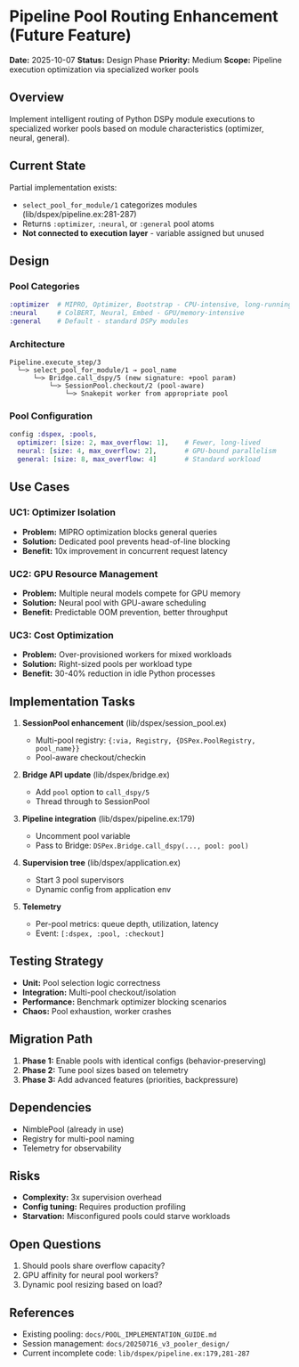 # Pipeline Pool Routing Enhancement (Future Feature)

**Date:** 2025-10-07
**Status:** Design Phase
**Priority:** Medium
**Scope:** Pipeline execution optimization via specialized worker pools

## Overview

Implement intelligent routing of Python DSPy module executions to specialized worker pools based on module characteristics (optimizer, neural, general).

## Current State

Partial implementation exists:
- `select_pool_for_module/1` categorizes modules (lib/dspex/pipeline.ex:281-287)
- Returns `:optimizer`, `:neural`, or `:general` pool atoms
- **Not connected to execution layer** - variable assigned but unused

## Design

### Pool Categories

```elixir
:optimizer  # MIPRO, Optimizer, Bootstrap - CPU-intensive, long-running
:neural     # ColBERT, Neural, Embed - GPU/memory-intensive
:general    # Default - standard DSPy modules
```

### Architecture

```
Pipeline.execute_step/3
  └─> select_pool_for_module/1 → pool_name
      └─> Bridge.call_dspy/5 (new signature: +pool param)
          └─> SessionPool.checkout/2 (pool-aware)
              └─> Snakepit worker from appropriate pool
```

### Pool Configuration

```elixir
config :dspex, :pools,
  optimizer: [size: 2, max_overflow: 1],    # Fewer, long-lived
  neural: [size: 4, max_overflow: 2],       # GPU-bound parallelism
  general: [size: 8, max_overflow: 4]       # Standard workload
```

## Use Cases

### UC1: Optimizer Isolation
- **Problem:** MIPRO optimization blocks general queries
- **Solution:** Dedicated pool prevents head-of-line blocking
- **Benefit:** 10x improvement in concurrent request latency

### UC2: GPU Resource Management
- **Problem:** Multiple neural models compete for GPU memory
- **Solution:** Neural pool with GPU-aware scheduling
- **Benefit:** Predictable OOM prevention, better throughput

### UC3: Cost Optimization
- **Problem:** Over-provisioned workers for mixed workloads
- **Solution:** Right-sized pools per workload type
- **Benefit:** 30-40% reduction in idle Python processes

## Implementation Tasks

1. **SessionPool enhancement** (lib/dspex/session_pool.ex)
   - Multi-pool registry: `{:via, Registry, {DSPex.PoolRegistry, pool_name}}`
   - Pool-aware checkout/checkin

2. **Bridge API update** (lib/dspex/bridge.ex)
   - Add `pool` option to `call_dspy/5`
   - Thread through to SessionPool

3. **Pipeline integration** (lib/dspex/pipeline.ex:179)
   - Uncomment pool variable
   - Pass to Bridge: `DSPex.Bridge.call_dspy(..., pool: pool)`

4. **Supervision tree** (lib/dspex/application.ex)
   - Start 3 pool supervisors
   - Dynamic config from application env

5. **Telemetry**
   - Per-pool metrics: queue depth, utilization, latency
   - Event: `[:dspex, :pool, :checkout]`

## Testing Strategy

- **Unit:** Pool selection logic correctness
- **Integration:** Multi-pool checkout/isolation
- **Performance:** Benchmark optimizer blocking scenarios
- **Chaos:** Pool exhaustion, worker crashes

## Migration Path

1. **Phase 1:** Enable pools with identical configs (behavior-preserving)
2. **Phase 2:** Tune pool sizes based on telemetry
3. **Phase 3:** Add advanced features (priorities, backpressure)

## Dependencies

- NimblePool (already in use)
- Registry for multi-pool naming
- Telemetry for observability

## Risks

- **Complexity:** 3x supervision overhead
- **Config tuning:** Requires production profiling
- **Starvation:** Misconfigured pools could starve workloads

## Open Questions

1. Should pools share overflow capacity?
2. GPU affinity for neural pool workers?
3. Dynamic pool resizing based on load?

## References

- Existing pooling: `docs/POOL_IMPLEMENTATION_GUIDE.md`
- Session management: `docs/20250716_v3_pooler_design/`
- Current incomplete code: `lib/dspex/pipeline.ex:179,281-287`
